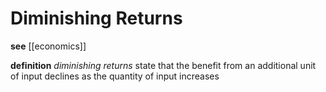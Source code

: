 # Diminishing Returns

**see** [[economics]]

**definition** _diminishing returns_ state that the benefit from an additional unit of input declines as the quantity of input increases
